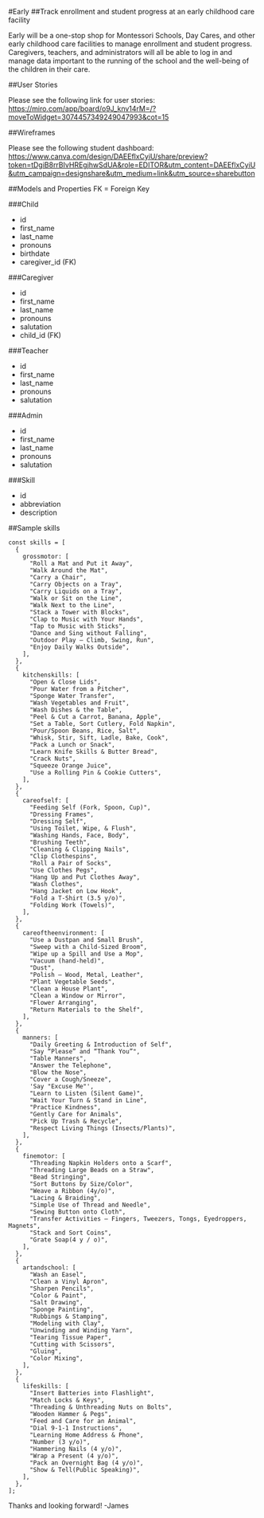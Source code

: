 #Early
##Track enrollment and student progress at an early childhood care facility

Early will be a one-stop shop for Montessori Schools, Day Cares, and other early childhood care facilities to manage enrollment and student progress. Caregivers, teachers, and administrators will all be able to log in and manage data important to the running of the school and the well-being of the children in their care.

##User Stories

Please see the following link for user stories:
https://miro.com/app/board/o9J_knv14rM=/?moveToWidget=3074457349249047993&cot=15

##Wireframes

Please see the following student dashboard:
https://www.canva.com/design/DAEEflxCyiU/share/preview?token=tDgiB8rrBIvHREgjhwSdUA&role=EDITOR&utm_content=DAEEflxCyiU&utm_campaign=designshare&utm_medium=link&utm_source=sharebutton

##Models and Properties
FK = Foreign Key

###Child
* id
* first_name
* last_name
* pronouns
* birthdate
* caregiver_id (FK)

###Caregiver
* id
* first_name
* last_name
* pronouns
* salutation
* child_id (FK)

###Teacher
* id
* first_name
* last_name
* pronouns
* salutation

###Admin
* id
* first_name
* last_name
* pronouns
* salutation

###Skill
* id
* abbreviation
* description

##Sample skills

```
const skills = [
  {
    grossmotor: [
      "Roll a Mat and Put it Away",
      "Walk Around the Mat",
      "Carry a Chair",
      "Carry Objects on a Tray",
      "Carry Liquids on a Tray",
      "Walk or Sit on the Line",
      "Walk Next to the Line",
      "Stack a Tower with Blocks",
      "Clap to Music with Your Hands",
      "Tap to Music with Sticks",
      "Dance and Sing without Falling",
      "Outdoor Play – Climb, Swing, Run",
      "Enjoy Daily Walks Outside",
    ],
  },
  {
    kitchenskills: [
      "Open & Close Lids",
      "Pour Water from a Pitcher",
      "Sponge Water Transfer",
      "Wash Vegetables and Fruit",
      "Wash Dishes & the Table",
      "Peel & Cut a Carrot, Banana, Apple",
      "Set a Table, Sort Cutlery, Fold Napkin",
      "Pour/Spoon Beans, Rice, Salt",
      "Whisk, Stir, Sift, Ladle, Bake, Cook",
      "Pack a Lunch or Snack",
      "Learn Knife Skills & Butter Bread",
      "Crack Nuts",
      "Squeeze Orange Juice",
      "Use a Rolling Pin & Cookie Cutters",
    ],
  },
  {
    careofself: [
      "Feeding Self (Fork, Spoon, Cup)",
      "Dressing Frames",
      "Dressing Self",
      "Using Toilet, Wipe, & Flush",
      "Washing Hands, Face, Body",
      "Brushing Teeth",
      "Cleaning & Clipping Nails",
      "Clip Clothespins",
      "Roll a Pair of Socks",
      "Use Clothes Pegs",
      "Hang Up and Put Clothes Away",
      "Wash Clothes",
      "Hang Jacket on Low Hook",
      "Fold a T-Shirt (3.5 y/o)",
      "Folding Work (Towels)",
    ],
  },
  {
    careoftheenvironment: [
      "Use a Dustpan and Small Brush",
      "Sweep with a Child-Sized Broom",
      "Wipe up a Spill and Use a Mop",
      "Vacuum (hand-held)",
      "Dust",
      "Polish – Wood, Metal, Leather",
      "Plant Vegetable Seeds",
      "Clean a House Plant",
      "Clean a Window or Mirror",
      "Flower Arranging",
      "Return Materials to the Shelf",
    ],
  },
  {
    manners: [
      "Daily Greeting & Introduction of Self",
      "Say “Please” and “Thank You”",
      "Table Manners",
      "Answer the Telephone",
      "Blow the Nose",
      "Cover a Cough/Sneeze",
      'Say "Excuse Me"',
      "Learn to Listen (Silent Game)",
      "Wait Your Turn & Stand in Line",
      "Practice Kindness",
      "Gently Care for Animals",
      "Pick Up Trash & Recycle",
      "Respect Living Things (Insects/Plants)",
    ],
  },
  {
    finemotor: [
      "Threading Napkin Holders onto a Scarf",
      "Threading Large Beads on a Straw",
      "Bead Stringing",
      "Sort Buttons by Size/Color",
      "Weave a Ribbon (4y/o)",
      "Lacing & Braiding",
      "Simple Use of Thread and Needle",
      "Sewing Button onto Cloth",
      "Transfer Activities – Fingers, Tweezers, Tongs, Eyedroppers, Magnets",
      "Stack and Sort Coins",
      "Grate Soap(4 y / o)",
    ],
  },
  {
    artandschool: [
      "Wash an Easel",
      "Clean a Vinyl Apron",
      "Sharpen Pencils",
      "Color & Paint",
      "Salt Drawing",
      "Sponge Painting",
      "Rubbings & Stamping",
      "Modeling with Clay",
      "Unwinding and Winding Yarn",
      "Tearing Tissue Paper",
      "Cutting with Scissors",
      "Gluing",
      "Color Mixing",
    ],
  },
  {
    lifeskills: [
      "Insert Batteries into Flashlight",
      "Match Locks & Keys",
      "Threading & Unthreading Nuts on Bolts",
      "Wooden Hammer & Pegs",
      "Feed and Care for an Animal",
      "Dial 9-1-1 Instructions",
      "Learning Home Address & Phone",
      "Number (3 y/o)",
      "Hammering Nails (4 y/o)",
      "Wrap a Present (4 y/o)",
      "Pack an Overnight Bag (4 y/o)",
      "Show & Tell(Public Speaking)",
    ],
  },
];

```

Thanks and looking forward!
-James